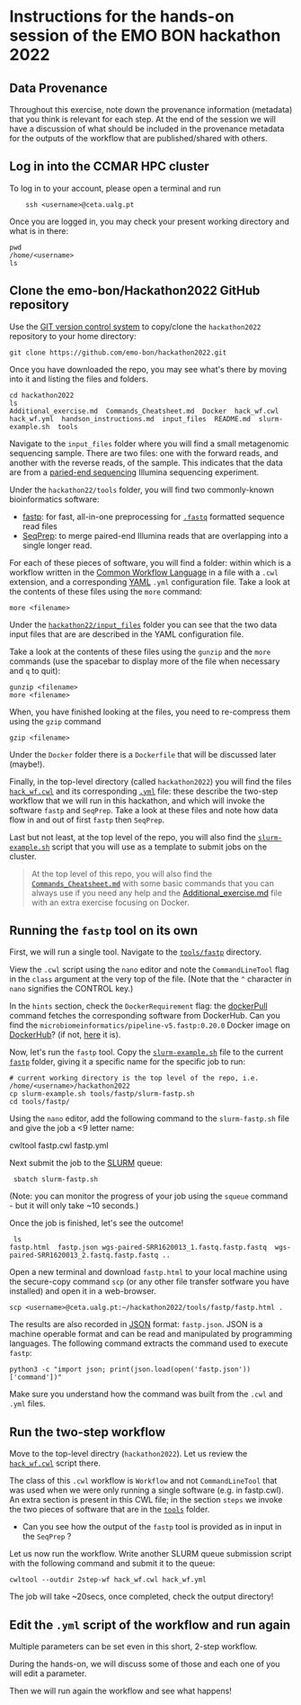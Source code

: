 # Instructions for the hands-on session of the EMO BON hackathon 2022


## Data Provenance

Throughout this exercise, note down the provenance information (metadata) that you think is relevant for each step. At the end of the session we will have a discussion of what should be included in the provenance metadata for the outputs of the workflow that are published/shared with others.

## Log in into the CCMAR HPC cluster

To log in to your account, please open a terminal and run 

```bash=
    ssh <username>@ceta.ualg.pt
```

Once you are logged in, you may check your present working directory and what is in there: 

    pwd
    /home/<username>
    ls
    

## Clone the emo-bon/Hackathon2022 GitHub repository

Use the [GIT version control system](https://git-scm.com/) to copy/clone the `hackathon2022` repository to your home directory:


    git clone https://github.com/emo-bon/hackathon2022.git

Once you have downloaded the repo, you may see what's there by moving into it and listing the files and folders. 

    cd hackathon2022
    ls
    Additional_exercise.md  Commands_Cheatsheet.md  Docker  hack_wf.cwl  hack_wf.yml  handson_instructions.md  input_files  README.md  slurm-example.sh  tools


Navigate to the `input_files` folder where you will find a small metagenomic sequencing sample. 
There are two files: one with the forward reads, and another with the reverse reads, of the sample. 
This indicates that the data are from a [paried-end sequencing](https://www.illumina.com/science/technology/next-generation-sequencing/plan-experiments/paired-end-vs-single-read.html) Illumina sequencing experiment.

Under the `hackathon22/tools` folder, you will find two commonly-known bioinformatics software:
- [fastp](https://github.com/OpenGene/fastp): for fast, all-in-one preprocessing for [`.fastq`](https://en.wikipedia.org/wiki/FASTQ_format) formatted sequence read files
- [SeqPrep](https://github.com/jstjohn/SeqPrep): to merge paired-end Illumina reads that are overlapping into a single longer read.

For each of these pieces of software, you will find a folder: within which is a workflow written in the [Common Workflow Language]( https://www.commonwl.org/) in a file with a `.cwl` extension, and a corresponding [YAML](https://en.wikipedia.org/wiki/YAML) `.yml` configuration file. Take a look at the contents of these files using the `more` command:

    more <filename>

Under the [`hackathon22/input_files`](https://github.com/emo-bon/hackathon2022/tree/main/input_files) folder you can see that the two data input files that are are described in the YAML configuration file.

Take a look at the contents of these files using the `gunzip` and the `more` commands 
(use the spacebar to display more of the file when necessary and `q` to quit):

    gunzip <filename>
    more <filename>

When, you have finished looking at the files, you need to re-compress them using the `gzip` command

    gzip <filename>

<!--- Haris to explain
Note how the prefix names (e.g. `wgs-paired-SRR1620013_1`) of the output files are taken from the original input sequence files described in the YAML file through a name variable (e.g. `$(inputs.fastq1.nameroot`).
--->

Under the `Docker` folder there is a `Dockerfile` that will be discussed later (maybe!). 

Finally, in the top-level directory (called `hackathon2022`) you will find the files [`hack_wf.cwl`](https://github.com/emo-bon/hackathon2022/blob/main/hack_wf.cwl) and its corresponding [`.yml`](https://github.com/emo-bon/hackathon2022/blob/main/hack_wf.yml) file: 
these describe the two-step workflow that we will run in this hackathon, 
and which will invoke the software `fastp` and `SeqPrep`. 
Take a look at these files and note how data flow in and out of first `fastp` then `SeqPrep`.

Last but not least, at the top level of the repo, you will also find the [`slurm-example.sh`](https://github.com/emo-bon/hackathon2022/blob/main/slurm-example.sh) script
that you will use as a template to submit jobs on the cluster. 

> At the top level of this repo, you will also find the [`Commands_Cheatsheet.md`](https://github.com/emo-bon/hackathon2022/blob/main/Commands_Cheatsheet.md) with some basic commands that you can always use if you need any help and the [Additional_exercise.md](https://github.com/emo-bon/hackathon2022/blob/main/Additional_exercise.md) file with an extra exercise focusing on Docker. 


## Running the `fastp` tool on its own 

First, we will run a single tool. Navigate to the [`tools/fastp`](https://github.com/emo-bon/hackathon2022/tree/main/tools/fastp) directory.

View the `.cwl` script using the `nano` editor and note the `CommandLineTool` flag in the `class` argument at the very top of the file. 
(Note that the `^` character in `nano` signifies the CONTROL key.) 

In the `hints` section, check the `DockerRequirement` flag: the [dockerPull](https://docs.docker.com/engine/reference/commandline/pull/) command fetches the corresponding software from DockerHub. 
Can you find the `microbiomeinformatics/pipeline-v5.fastp:0.20.0` Docker image on [DockerHub](https://hub.docker.com)? 
(if not, [here](https://hub.docker.com/r/microbiomeinformatics/pipeline-v5.fastp) it is).

Now, let's run the `fastp` tool. 
Copy the [`slurm-example.sh`](https://github.com/emo-bon/hackathon2022/blob/main/slurm-example.sh) file to the current [`fastp`](https://github.com/emo-bon/hackathon2022/tree/main/tools/fastp) folder, giving it a specific name for the specific job to run:

    # current working directory is the top level of the repo, i.e. /home/<username>/hackathon2022
    cp slurm-example.sh tools/fastp/slurm-fastp.sh
    cd tools/fastp/

Using the `nano` editor, add the following command to the `slurm-fastp.sh` file and give the job a <9 letter name: 

   cwltool fastp.cwl fastp.yml

Next submit the job to the [SLURM](https://slurm.schedmd.com/documentation.html) queue:

     sbatch slurm-fastp.sh
   
(Note: you can monitor the progress of your job using the `squeue` command - but it will only take ~10 seconds.)

Once the job is finished, let's see the outcome! 

     ls 
    fastp.html  fastp.json wgs-paired-SRR1620013_1.fastq.fastp.fastq  wgs-paired-SRR1620013_2.fastq.fastp.fastq ..

Open a new terminal and download `fastp.html` to your local machine using the secure-copy command `scp` (or any other file transfer sotfware you have installed) and open it in a web-browser.

    scp <username>@ceta.ualg.pt:~/hackathon2022/tools/fastp/fastp.html .


The results are also recorded in [JSON](https://www.json.org/json-en.html) format: `fastp.json`. JSON is a machine operable format and can be read and manipulated by programming languages. The following command extracts the command used to execute `fastp`:

    python3 -c "import json; print(json.load(open('fastp.json'))['command'])"
    
Make sure you understand how the command was built from the `.cwl` and `.yml` files.


## Run the two-step workflow 

Move to the top-level directry (`hackathon2022`). 
Let us review the [`hack_wf.cwl`](https://github.com/emo-bon/hackathon2022/blob/main/hack_wf.cwl) script there. 

The class of this `.cwl` workflow is `Workflow` and not `CommandLineTool` that was used when we were only running a single software (e.g. in fastp.cwl). An extra section is present in this CWL file; in the section `steps` we invoke the two pieces of software that are in the [`tools`](https://github.com/emo-bon/hackathon2022/tree/main/tools) folder. 
   * Can you see how the output of the `fastp` tool is provided as in input in the `SeqPrep` ? 

Let us now run the workflow. Write another SLURM queue submission script with the following command and submit it to the queue: 

    cwltool --outdir 2step-wf hack_wf.cwl hack_wf.yml

The job will take ~20secs, once completed, check the output directory!


## Edit the `.yml` script of the workflow and run again


Multiple parameters can be set even in this short, 2-step workflow. 

During the hands-on, we will discuss some of those and each one of you
will edit a parameter. 

Then we will run again the workflow and see what happens! 



